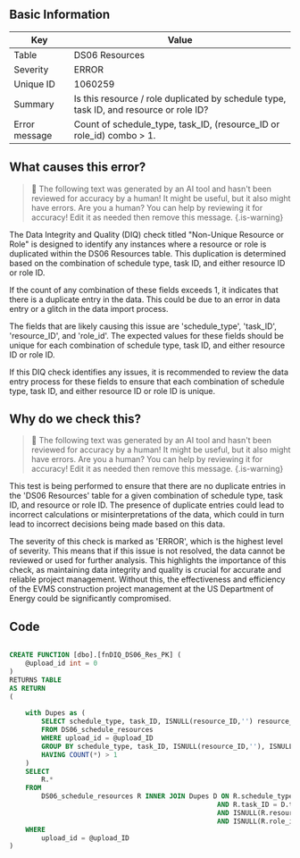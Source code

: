 ## Basic Information
| Key         | Value          |
|-------------|----------------|
| Table       | DS06 Resources |
| Severity    | ERROR |
| Unique ID   | 1060259   |
| Summary     | Is this resource / role duplicated by schedule type, task ID, and resource or role ID? |
| Error message | Count of schedule_type, task_ID, (resource_ID or role_id) combo > 1. |

## What causes this error?

> :robot: The following text was generated by an AI tool and hasn't been reviewed for accuracy by a human! It might be useful, but it also might have errors. Are you a human? You can help by reviewing it for accuracy! Edit it as needed then remove this message.
{.is-warning}

The Data Integrity and Quality (DIQ) check titled "Non-Unique Resource or Role" is designed to identify any instances where a resource or role is duplicated within the DS06 Resources table. This duplication is determined based on the combination of schedule type, task ID, and either resource ID or role ID.

If the count of any combination of these fields exceeds 1, it indicates that there is a duplicate entry in the data. This could be due to an error in data entry or a glitch in the data import process. 

The fields that are likely causing this issue are 'schedule_type', 'task_ID', 'resource_ID', and 'role_id'. The expected values for these fields should be unique for each combination of schedule type, task ID, and either resource ID or role ID. 

If this DIQ check identifies any issues, it is recommended to review the data entry process for these fields to ensure that each combination of schedule type, task ID, and either resource ID or role ID is unique.
## Why do we check this?

> :robot: The following text was generated by an AI tool and hasn't been reviewed for accuracy by a human! It might be useful, but it also might have errors. Are you a human? You can help by reviewing it for accuracy! Edit it as needed then remove this message.
{.is-warning}

This test is being performed to ensure that there are no duplicate entries in the 'DS06 Resources' table for a given combination of schedule type, task ID, and resource or role ID. The presence of duplicate entries could lead to incorrect calculations or misinterpretations of the data, which could in turn lead to incorrect decisions being made based on this data.

The severity of this check is marked as 'ERROR', which is the highest level of severity. This means that if this issue is not resolved, the data cannot be reviewed or used for further analysis. This highlights the importance of this check, as maintaining data integrity and quality is crucial for accurate and reliable project management. Without this, the effectiveness and efficiency of the EVMS construction project management at the US Department of Energy could be significantly compromised.
## Code

```sql

CREATE FUNCTION [dbo].[fnDIQ_DS06_Res_PK] (
	@upload_id int = 0
)
RETURNS TABLE
AS RETURN
(
	
	with Dupes as (
		SELECT schedule_type, task_ID, ISNULL(resource_ID,'') resource_ID, ISNULL(role_id,'') role_id
		FROM DS06_schedule_resources
		WHERE upload_id = @upload_ID
		GROUP BY schedule_type, task_ID, ISNULL(resource_ID,''), ISNULL(role_id,'')
		HAVING COUNT(*) > 1
	)
	SELECT
		R.*
	FROM
		DS06_schedule_resources R INNER JOIN Dupes D ON R.schedule_type = D.schedule_type 
													AND R.task_ID = D.task_ID 
													AND ISNULL(R.resource_ID,'') = D.resource_ID 
													AND ISNULL(R.role_id,'') = D.role_id
	WHERE
		upload_id = @upload_ID
)
```
